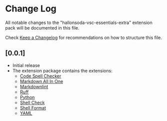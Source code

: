 # Change Log

All notable changes to the "hallonsoda-vsc-essentials-extra" extension pack will be documented in this file.

Check [Keep a Changelog](http://keepachangelog.com/) for recommendations on how to structure this file.

## [0.0.1]

- Initial release
- The extension package contains the extensions:
  - [Code Spell Checker](https://marketplace.visualstudio.com/items?itemName=streetsidesoftware.code-spell-checker)
  - [Markdown All In One](https://marketplace.visualstudio.com/items?itemName=yzhang.markdown-all-in-one)
  - [Markdownlint](https://marketplace.visualstudio.com/items?itemName=DavidAnson.vscode-markdownlint)
  - [Ruff](https://marketplace.visualstudio.com/items?itemName=charliermarsh.ruff)
  - [Python](https://marketplace.visualstudio.com/items?itemName=ms-python.python)
  - [Shell Check](https://marketplace.visualstudio.com/items?itemName=timonwong.shellcheck)
  - [Shell Format](https://marketplace.visualstudio.com/items?itemName=foxundermoon.shell-format)
  - [YAML](https://marketplace.visualstudio.com/items?itemName=redhat.vscode-yaml)
